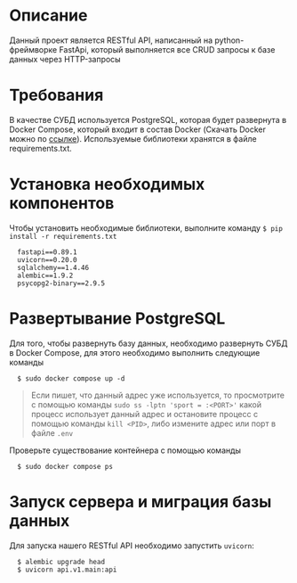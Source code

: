 # Описание

Данный проект является RESTful API, написанный на python-фреймворке FastApi, который выполняется все CRUD запросы к базе данных через HTTP-запросы

# Требования

В качестве СУБД используется PostgreSQL, которая будет развернута в Docker Compose, который входит в состав Docker (Скачать Docker можно по [ссылке](https://docs.docker.com/get-docker/)). Используемые библиотеки хранятся в файле requirements.txt.

# Установка необходимых компонентов

Чтобы установить необходимые библиотеки, выполните команду `$ pip install -r requirements.txt`
```
  fastapi==0.89.1
  uvicorn==0.20.0
  sqlalchemy==1.4.46
  alembic==1.9.2
  psycopg2-binary==2.9.5
```

# Развертывание PostgreSQL

Для того, чтобы развернуть базу данных, необходимо развернуть СУБД в Docker Compose, для этого необходимо выполнить следующие команды
```
  $ sudo docker compose up -d
```
> Если пишет, что данный адрес уже используется, то просмотрите с помощью команды `sudo ss -lptn 'sport = :<PORT>'` какой процесс использует данный адрес и остановите процесс с помощью команды `kill <PID>`, либо измените адрес или порт в файле `.env`

Проверьте существование контейнера с помощью команды 
```
  $ sudo docker compose ps
```

# Запуск сервера и миграция базы данных

Для запуска нашего RESTful API необходимо запустить `uvicorn`:
```
  $ alembic upgrade head
  $ uvicorn api.v1.main:api
```
